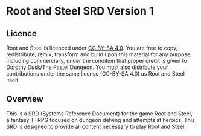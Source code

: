 # Root and Steel SRD Version 1

## Licence

Root and Steel is licenced under <a href="https://creativecommons.org/licenses/by-sa/4.0/">CC BY-SA 4.0</a>. You are free to copy, redistribute, remix, transform and build upon this material for any purpose, including commercially, under the condition that proper credit is given to Dorothy Dusk/The Pastel Dungeon. You must also distribute your contributions under the same license (CC-BY-SA 4.0) as Root and Steel itself.

## Overview
This is a SRD (Systems Reference Document) for the game Root and Steel, a fantasy TTRPG focused on dungeon delving and attempts at heroics. This SRD is designed to provide all content necessary to play Root and Steel.
